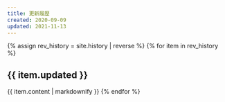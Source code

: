 ```yaml
---
title: 更新履歴
created: 2020-09-09
updated: 2021-11-13
---
```

{% assign rev_history = site.history | reverse %}
{% for item in rev_history %}
## <a name="{{ item.updated }}">{{ item.updated }}</a>
{{ item.content | markdownify }}
{% endfor %}

